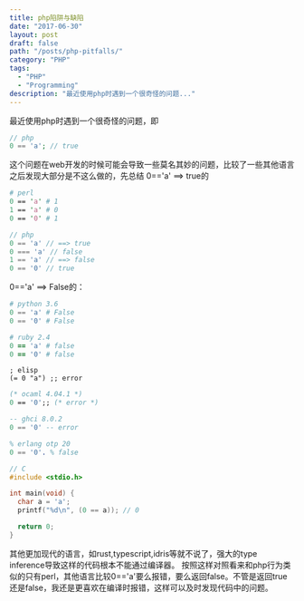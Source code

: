 ```yaml
---
title: php陷阱与缺陷
date: "2017-06-30"
layout: post
draft: false
path: "/posts/php-pitfalls/"
category: "PHP"
tags:
  - "PHP"
  - "Programming"
description: "最近使用php时遇到一个很奇怪的问题..."
---
```



最近使用php时遇到一个很奇怪的问题，即
```php
// php
0 == 'a'; // true
```
这个问题在web开发的时候可能会导致一些莫名其妙的问题，比较了一些其他语言之后发现大部分是不这么做的，先总结 0=='a' ==> true的

```perl
# perl
0 == 'a' # 1
1 == 'a' # 0
0 == '0' # 1
```

```php
// php
0 == 'a' // ==> true
0 === 'a' // false
1 == 'a' // ==> false
0 == '0' // true
```

0=='a' ==> False的：

```python
# python 3.6
0 == 'a' # False
0 == '0' # False
```

```ruby
# ruby 2.4
0 == 'a' # false
0 == '0' # false
```

```elisp
; elisp
(= 0 "a") ;; error
```

```ocaml
(* ocaml 4.04.1 *)
0 == '0';; (* error *)
```

```haskell
-- ghci 8.0.2
0 == '0' -- error
```

```erlang
% erlang otp 20
0 == '0'. % false
```

```c
// C
#include <stdio.h>

int main(void) {
  char a = 'a';
  printf("%d\n", (0 == a)); // 0

  return 0;
}
```

其他更加现代的语言，如rust,typescript,idris等就不说了，强大的type inference导致这样的代码根本不能通过编译器。
按照这样对照看来和php行为类似的只有perl，其他语言比较0=='a'要么报错，要么返回false。不管是返回true还是false，我还是更喜欢在编译时报错，这样可以及时发现代码中的问题。
